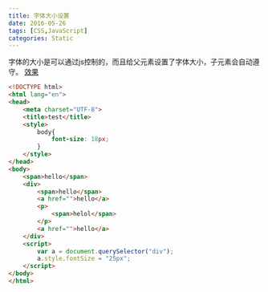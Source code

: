 ```yaml
---
title: 字体大小设置
date: 2016-05-26
tags: [CSS,JavaScript]
categories: Static
---
```


字体的大小是可以通过js控制的，而且给父元素设置了字体大小，子元素会自动遵守。
[效果](http://jsbin.com/vazofo/2/edit?html,js,console,output)
```html
<!DOCTYPE html>
<html lang="en">
<head>
    <meta charset="UTF-8">
    <title>test</title>
    <style>
        body{
            font-size: 18px;
        }
    </style>
</head>
<body>
    <span>hello</span>
    <div>
        <span>hello</span>
        <a href="">hello</a>
        <p>
            <span>helol</span>
        </p>
        <a href="">hello</a>
    </div>
    <script>
        var a = document.querySelector("div");
        a.style.fontSize = "25px";
    </script>
</body>
</html>
```

